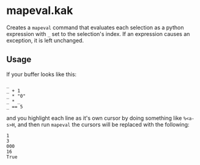 # mapeval.kak

Creates a `mapeval` command that evaluates each selection as a python expression with `_` set to the selection's index. If an expression causes an exception, it is left unchanged.

## Usage
If your buffer looks like this:
```
_
_ + 1
_ * "0"
_ * _
_ == 5
```
and you highlight each line as it's own cursor by doing something like `%<a-s>H`, and then run `mapeval` the cursors will be replaced with the following:
```
1
3
000
16
True
```
